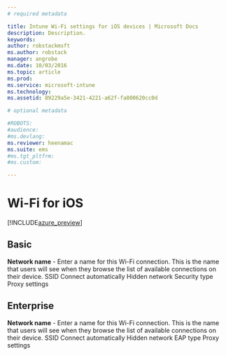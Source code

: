 ```yaml
---
# required metadata

title: Intune Wi-Fi settings for iOS devices | Microsoft Docs
description: Description.
keywords:
author: robstackmsft
ms.author: robstack
manager: angrobe
ms.date: 10/03/2016
ms.topic: article
ms.prod:
ms.service: microsoft-intune
ms.technology:
ms.assetid: 89229a5e-3421-4221-a62f-fa800620cc0d

# optional metadata

#ROBOTS:
#audience:
#ms.devlang:
ms.reviewer: heenamac
ms.suite: ems
#ms.tgt_pltfrm:
#ms.custom:

---
```


# Wi-Fi for iOS

[!INCLUDE[azure_preview](../includes/azure_preview.md)]

## Basic

**Network name** - Enter a name for this Wi-Fi connection. This is the name that users will see when they browse the list of available connections on their device.
SSID
Connect automatically
Hidden network
Security type
Proxy settings



## Enterprise

**Network name** - Enter a name for this Wi-Fi connection. This is the name that users will see when they browse the list of available connections on their device.
SSID
Connect automatically
Hidden network
EAP type
Proxy settings

